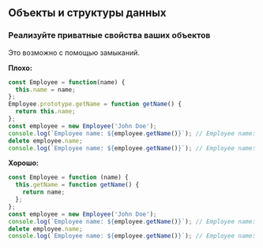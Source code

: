 ## Объекты и структуры данных

### Реализуйте приватные свойства ваших объектов

Это возможно с помощью замыканий.

**Плохо:**

```javascript
const Employee = function(name) {
  this.name = name;
};
Employee.prototype.getName = function getName() {
  return this.name;
};
const employee = new Employee('John Doe');
console.log(`Employee name: ${employee.getName()}`); // Employee name: John Doe
delete employee.name;
console.log(`Employee name: ${employee.getName()}`); // Employee name: undefined
```

**Хорошо:**

```javascript
const Employee = function (name) {
  this.getName = function getName() {
    return name;
  };
};
const employee = new Employee('John Doe');
console.log(`Employee name: ${employee.getName()}`); // Employee name: John Doe
delete employee.name;
console.log(`Employee name: ${employee.getName()}`); // Employee name: John Doe
```
